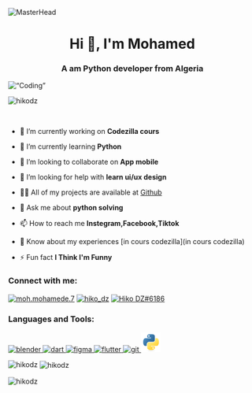 ![MasterHead](https://1.bp.blogspot.com/-7A4WynwLsMw/XbBpCXG8fHI/AAAAAAAAMt4/uOa1bpLskYgrwGbllhSu2SDj_Mig8SXJQCLcBGAsYHQ/s1600/2000_600px.gif)
<h1 align="center">Hi 👋, I'm Mohamed</h1>
<h3 align="center">A am Python developer from Algeria</h3>
<img align=“left” alt=“Coding” width=“800” src=https://media.giphy.com/media/a8rlSHPozsTEuh1ibJ/giphy.gif>

<p align="left"> <img src="https://komarev.com/ghpvc/?username=hikodz&label=Profile%20views&color=0e75b6&style=flat" alt="hikodz" /> </p>

<p align="left"> <a href="https://twitter.com/" target="blank"><img src="https://img.shields.io/twitter/follow/?logo=twitter&style=for-the-badge" alt="" /></a> </p>

- 🔭 I’m currently working on **Codezilla cours**

- 🌱 I’m currently learning **Python**

- 👯 I’m looking to collaborate on **App mobile**

- 🤝 I’m looking for help with **learn ui/ux design**

- 👨‍💻 All of my projects are available at [Github](Github)

- 💬 Ask me about **python solving**

- 📫 How to reach me **Instegram,Facebook,Tiktok**

- 📄 Know about my experiences [in cours codezilla](in cours codezilla)

- ⚡ Fun fact **I Think I'm Funny**

<h3 align="left">Connect with me:</h3>
<p align="left">
<a href="https://fb.com/moh.mohamede.7" target="blank"><img align="center" src="https://raw.githubusercontent.com/rahuldkjain/github-profile-readme-generator/master/src/images/icons/Social/facebook.svg" alt="moh.mohamede.7" height="30" width="40" /></a>
<a href="https://instagram.com/hiko_dz" target="blank"><img align="center" src="https://raw.githubusercontent.com/rahuldkjain/github-profile-readme-generator/master/src/images/icons/Social/instagram.svg" alt="hiko_dz" height="30" width="40" /></a>
<a href="https://discord.gg/Hiko DZ#6186" target="blank"><img align="center" src="https://raw.githubusercontent.com/rahuldkjain/github-profile-readme-generator/master/src/images/icons/Social/discord.svg" alt="Hiko DZ#6186" height="30" width="40" /></a>
</p>

<h3 align="left">Languages and Tools:</h3>
<p align="left"> <a href="https://www.blender.org/" target="_blank" rel="noreferrer"> <img src="https://download.blender.org/branding/community/blender_community_badge_white.svg" alt="blender" width="40" height="40"/> </a> <a href="https://dart.dev" target="_blank" rel="noreferrer"> <img src="https://www.vectorlogo.zone/logos/dartlang/dartlang-icon.svg" alt="dart" width="40" height="40"/> </a> <a href="https://www.figma.com/" target="_blank" rel="noreferrer"> <img src="https://www.vectorlogo.zone/logos/figma/figma-icon.svg" alt="figma" width="40" height="40"/> </a> <a href="https://flutter.dev" target="_blank" rel="noreferrer"> <img src="https://www.vectorlogo.zone/logos/flutterio/flutterio-icon.svg" alt="flutter" width="40" height="40"/> </a> <a href="https://git-scm.com/" target="_blank" rel="noreferrer"> <img src="https://www.vectorlogo.zone/logos/git-scm/git-scm-icon.svg" alt="git" width="40" height="40"/> </a> <a href="https://www.python.org" target="_blank" rel="noreferrer"> <img src="https://raw.githubusercontent.com/devicons/devicon/master/icons/python/python-original.svg" alt="python" width="40" height="40"/> </a> </p>

<p><img align="left" src="https://github-readme-stats.vercel.app/api/top-langs?username=hikodz&show_icons=true&locale=en&layout=compact" alt="hikodz" /></p>

<p>&nbsp;<img align="center" src="https://github-readme-stats.vercel.app/api?username=hikodz&show_icons=true&locale=en" alt="hikodz" /></p>

<p><img align="center" src="https://github-readme-streak-stats.herokuapp.com/?user=hikodz&" alt="hikodz" /></p>
